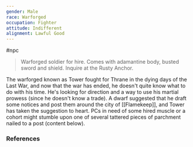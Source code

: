 ```yaml
---
gender: Male
race: Warforged
occupation: Fighter
attitude: Indifferent
alignment: Lawful Good
---
```

 #npc 

> Warforged soldier for hire. Comes with adamantine body, busted sword and shield. Inquire at the Rusty Anchor.

The warforged known as Tower fought for Thrane in the dying days of the Last War, and now that the war has ended, he doesn't quite know what to do with his time. He's looking for direction and a way to use his martial prowess (since he doesn't know a trade). A dwarf suggested that he draft some notices and post them around the city of [[Flamekeep]], and Tower has taken the suggestion to heart. PCs in need of some hired muscle or a cohort might stumble upon one of several tattered pieces of parchment nailed to a post (content below).

### References
